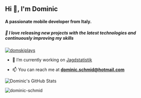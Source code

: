 <h2 >Hi 👋, I'm Dominic</h2>
<h4>A passionate mobile developer from Italy.</h4>
<h5>🚀 I love releasing new projects with the latest technologies and continuously improving my skills</h5>
<p align="left"> <a href="https://twitter.com/domskiplays" target="blank"><img src="https://img.shields.io/twitter/follow/domskiplays?logo=twitter&style=for-the-badge" alt="domskiplays" /></a> </p>

- 🔭 I’m currently working on [Jagdstatistik](https://github.com/dominic-schmid/abschuss_statistik/)

- 📫 You can reach me at **dominic.schmid@hotmail.com**




![Dominic's GitHub Stats](https://github-readme-stats.vercel.app/api?username=dominic-schmid&hide=[%22issues%22,%22contribs%22]&show_icons=true&title_color=fff&icon_color=79ff97&text_color=9f9f9f&bg_color=151515)

<p><img align="left" src="https://github-readme-stats.vercel.app/api/top-langs?username=dominic-schmid&show_icons=true&locale=en&layout=compact&title_color=fff&icon_color=79ff97&text_color=9f9f9f&bg_color=151515" alt="dominic-schmid" /></p>



